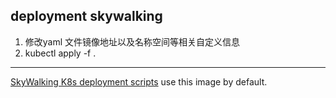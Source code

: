 ## deployment skywalking

1. 修改yaml 文件镜像地址以及名称空间等相关自定义信息
2. kubectl apply -f .


---

[SkyWalking K8s deployment scripts](https://github.com/apache/skywalking-kubernetes) use this image by default.
